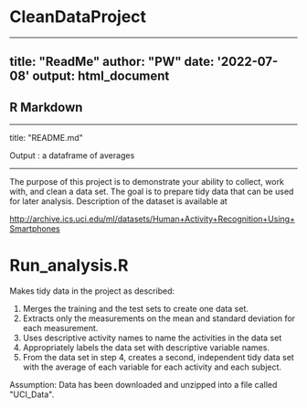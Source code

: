 # CleanDataProject
---
title: "ReadMe"
author: "PW"
date: '2022-07-08'
output: html_document
---

## R Markdown
---
title: "README.md"

Output : a dataframe of averages 

---
The purpose of this project is to demonstrate your ability to collect, work with, and clean a data set. The goal is to prepare tidy data that can be used for later analysis. Description of the dataset is available at 

http://archive.ics.uci.edu/ml/datasets/Human+Activity+Recognition+Using+Smartphones


# Run_analysis.R

Makes tidy data in the project as described:

1. Merges the training and the test sets to create one data set.
2. Extracts only the measurements on the mean and standard deviation for each measurement.
3. Uses descriptive activity names to name the activities in the data set
4. Appropriately labels the data set with descriptive variable names.
5. From the data set in step 4, creates a second, independent tidy data set with the average of each variable for each activity and each subject.

Assumption: Data has been downloaded and unzipped into a file called "UCI_Data".
